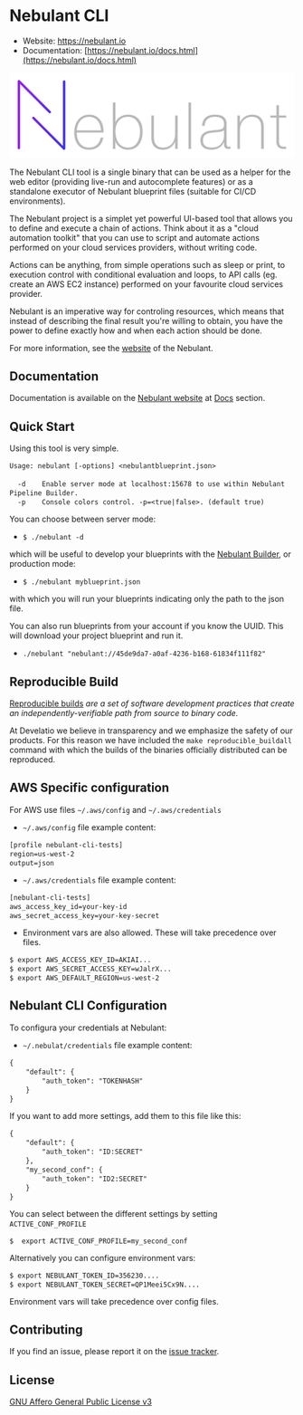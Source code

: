 Nebulant CLI
============

- Website: https://nebulant.io
- Documentation: [https://nebulant.io/docs.html](https://nebulant.io/docs.html)

![Nebulant](https://raw.githubusercontent.com/develatio/nebulant-cli/master/logo.png)

The Nebulant CLI tool is a single binary that can be used as a helper for the web editor (providing live-run and autocomplete features) or as a standalone executor of Nebulant blueprint files (suitable for CI/CD environments).

The Nebulant project is a simplet yet powerful UI-based tool that allows you to define and execute a chain of actions. Think about it as a "cloud automation toolkit" that you can use to script and automate actions performed on your cloud services providers, without writing code. 

Actions can be anything, from simple operations such as sleep or print, to execution control with conditional evaluation and loops, to API calls (eg. create an AWS EC2 instance) performed on your favourite cloud services provider. 

Nebulant is an imperative way for controling resources, which means that instead of describing the final result you're willing to obtain, you have the power to define exactly how and when each action should be done.

For more information, see the [website](https://nebulant.io) of the Nebulant.

Documentation
-------------
Documentation is available on the [Nebulant website](https://nebulant.io) at [Docs](https://nebulant.io/docs.html) section.

Quick Start
-----------

Using this tool is very simple.

```
Usage: nebulant [-options] <nebulantblueprint.json>

  -d	Enable server mode at localhost:15678 to use within Nebulant Pipeline Builder.
  -p	Console colors control. -p=<true|false>. (default true)
```


You can choose between server mode:

- `$ ./nebulant -d`

which will be useful to develop your blueprints with the [Nebulant Builder](https://builder.nebulant.io), or production mode:
 
- `$ ./nebulant myblueprint.json`

with which you will run your blueprints indicating only the path to the json file.

You can also run blueprints from your account if you know the UUID. This will download your project blueprint and run it.

- `./nebulant "nebulant://45de9da7-a0af-4236-b168-61834f111f82"`

Reproducible Build
------------------
[Reproducible builds](https://reproducible-builds.org/) *are a set of software development practices that create an independently-verifiable path from source to binary code.*

At Develatio we believe in transparency and we emphasize the safety of our products. For this reason we have included the `make reproducible_buildall` command with which the builds of the binaries officially distributed can be reproduced.


AWS Specific configuration
--------------------------

For AWS use files `~/.aws/config` and `~/.aws/credentials`

* `~/.aws/config` file example content:

```
[profile nebulant-cli-tests]
region=us-west-2
output=json
```

* `~/.aws/credentials` file example content:

```
[nebulant-cli-tests]
aws_access_key_id=your-key-id
aws_secret_access_key=your-key-secret
```

* Environment vars are also allowed. These will take precedence over files.

```
$ export AWS_ACCESS_KEY_ID=AKIAI...
$ export AWS_SECRET_ACCESS_KEY=wJalrX...
$ export AWS_DEFAULT_REGION=us-west-2
```

Nebulant CLI Configuration
--------------------------
To configura your credentials at Nebulant:

* `~/.nebulat/credentials` file example content:

```
{
 	"default": {
 		"auth_token": "TOKENHASH"
 	}
}
```

If you want to add more settings, add them to this file like this:

```
{
 	"default": {
 		"auth_token": "ID:SECRET"
 	},
 	"my_second_conf": {
 		"auth_token": "ID2:SECRET"
 	}
}
```

You can select between the different settings by setting `ACTIVE_CONF_PROFILE`


```
$  export ACTIVE_CONF_PROFILE=my_second_conf
```

Alternatively you can configure environment vars:

```
$ export NEBULANT_TOKEN_ID=356230....
$ export NEBULANT_TOKEN_SECRET=QP1Meei5Cx9N....
```

Environment vars will take precedence over config files.

Contributing
------------

If you find an issue, please report it on the
[issue tracker](https://github.com/develatio/nebulant-cli/issues/new/choose).

License
-------

[GNU Affero General Public License v3](https://github.com/develatio/nebulant-cli/blob/master/LICENSE)